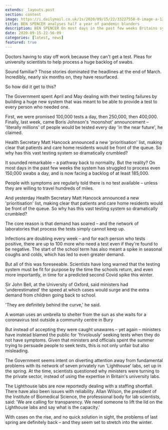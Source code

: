 ```yaml
---
extends: _layouts.post
section: content
image: https://i.dailymail.co.uk/1s/2020/09/15/22/33227558-0-image-a-12_1600206380939.jpg 
title: BEN SPENCER analyses half a year of pandemic blunders  
description: BEN SPENCER On most days in the past few weeks Britains system has struggled to process even 150,000 swabs a day, and is now facing a backlog of at least 185,000. 
date: 2020-09-15-22-56-09 
categories: [latest, news] 
featured: true 
--- 
```

Doctors having to stay off work because they can't get a test. Pleas for university scientists to help process a huge backlog of swabs.

Sound familiar? Those stories dominated the headlines at the end of March. Incredibly, nearly six months on, they have resurfaced.

So how did it get to this?

The Government spent April and May dealing with their testing failures by building a huge new system that was meant to be able to provide a test to every person who needed one.

First, we were promised 100,000 tests a day, then 250,000, then 400,000. Finally, last week, came Boris Johnson's 'moonshot' announcement – 'literally millions' of people would be tested every day 'in the near future', he claimed.

Health Secretary Matt Hancock announced a new 'prioritisation' list, making clear that patients and care home residents would be front of the queue. So why has this vast testing system so dramatically crumbled?

It sounded remarkable – a pathway back to normality. But the reality? On most days in the past few weeks the system has struggled to process even 150,000 swabs a day, and is now facing a backlog of at least 185,000.

People with symptoms are regularly told there is no test available – unless they are willing to travel hundreds of miles.

And yesterday Health Secretary Matt Hancock announced a new 'prioritisation' list, making clear that patients and care home residents would be front of the queue. So why has this vast testing system so dramatically crumbled?

The core reason is that demand has soared – and the network of laboratories that process the tests simply cannot keep up.

Infections are doubling every week – and for each person who tests positive, there are up to 100 more who need a test even if they're found to be negative. The start of the school term has also meant a spike in seasonal coughs and colds, which has led to even greater demand.

But all of this was foreseeable. Scientists have long warned that the testing system must be fit for purpose by the time the schools return, and even more importantly, in time for a predicted second Covid spike this winter.

Sir John Bell, at the University of Oxford, said ministers had 'underestimated' the speed at which cases would surge and the extra demand from children going back to school.

'They are definitely behind the curve,' he said.

A woman uses an umbrella to shelter from the sun as she waits for a coronavirus test outside a community centre in Bury

But instead of accepting they were caught unawares – yet again – ministers have instead blamed the public for 'frivolously' seeking tests when they do not have symptoms. Given that ministers and officials spent the summer trying to persuade people to seek tests, this is not only unfair but also misleading.

The Government seems intent on diverting attention away from fundamental problems with its network of seven privately run 'Lighthouse' labs, set up in the spring. At the time, scientists questioned why ministers were turning to the private sector, instead of using the expertise in Britain's university labs.

The Lighthouse labs are now reportedly dealing with a staffing shortfall. There have also been issues with reliability. Allan Wilson, the president of the Institute of Biomedical Science, the professional body for lab scientists, said: 'We are calling for transparency. We need someone to lift the lid on the Lighthouse labs and say what is the capacity.'

With cases on the rise, and no quick solution in sight, the problems of last spring are definitely back – and they seem set to stretch into the winter.

